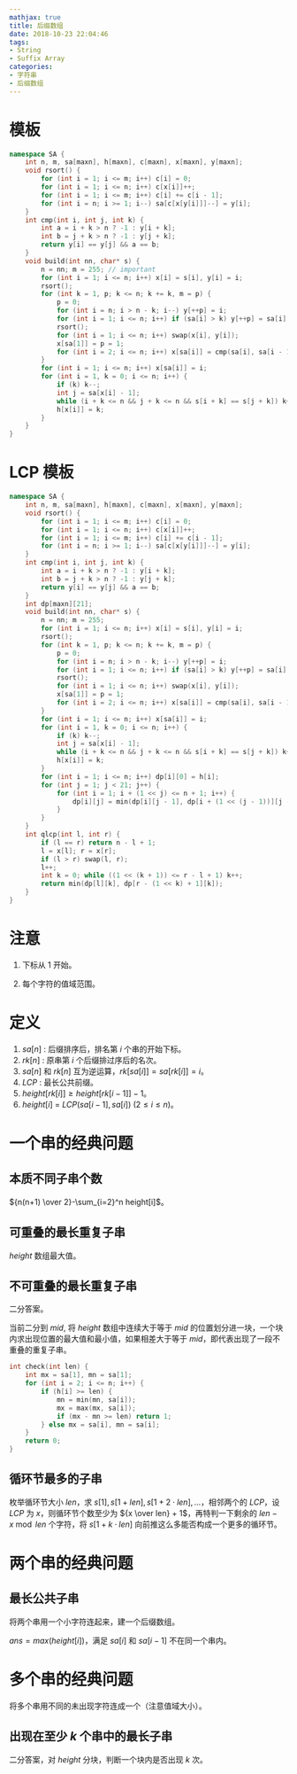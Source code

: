 ```yaml
---
mathjax: true
title: 后缀数组
date: 2018-10-23 22:04:46
tags:
- String
- Suffix Array
categories:
- 字符串
- 后缀数组
---
```


# 模板

```c++
namespace SA {
    int n, m, sa[maxn], h[maxn], c[maxn], x[maxn], y[maxn];
    void rsort() {
        for (int i = 1; i <= m; i++) c[i] = 0;
        for (int i = 1; i <= n; i++) c[x[i]]++;
        for (int i = 1; i <= m; i++) c[i] += c[i - 1];
        for (int i = n; i >= 1; i--) sa[c[x[y[i]]]--] = y[i];
    }
    int cmp(int i, int j, int k) {
        int a = i + k > n ? -1 : y[i + k];
        int b = j + k > n ? -1 : y[j + k];
        return y[i] == y[j] && a == b;
    }
    void build(int nn, char* s) {
        n = nn; m = 255; // important
        for (int i = 1; i <= n; i++) x[i] = s[i], y[i] = i;
        rsort();
        for (int k = 1, p; k <= n; k += k, m = p) {
            p = 0;
            for (int i = n; i > n - k; i--) y[++p] = i;
            for (int i = 1; i <= n; i++) if (sa[i] > k) y[++p] = sa[i] - k;
            rsort(); 
            for (int i = 1; i <= n; i++) swap(x[i], y[i]);
            x[sa[1]] = p = 1;
            for (int i = 2; i <= n; i++) x[sa[i]] = cmp(sa[i], sa[i - 1], k) ? p : ++p;
        }
        for (int i = 1; i <= n; i++) x[sa[i]] = i;
        for (int i = 1, k = 0; i <= n; i++) {
            if (k) k--;
            int j = sa[x[i] - 1];
            while (i + k <= n && j + k <= n && s[i + k] == s[j + k]) k++;
            h[x[i]] = k;
        }
    }
}
```

<!--more-->

# LCP 模板

```c++
namespace SA {
    int n, m, sa[maxn], h[maxn], c[maxn], x[maxn], y[maxn];
    void rsort() {
        for (int i = 1; i <= m; i++) c[i] = 0;
        for (int i = 1; i <= n; i++) c[x[i]]++;
        for (int i = 1; i <= m; i++) c[i] += c[i - 1];
        for (int i = n; i >= 1; i--) sa[c[x[y[i]]]--] = y[i];
    }
    int cmp(int i, int j, int k) {
        int a = i + k > n ? -1 : y[i + k];
        int b = j + k > n ? -1 : y[j + k];
        return y[i] == y[j] && a == b;
    }
    int dp[maxn][21];
    void build(int nn, char* s) {
        n = nn; m = 255;
        for (int i = 1; i <= n; i++) x[i] = s[i], y[i] = i;
        rsort();
        for (int k = 1, p; k <= n; k += k, m = p) {
            p = 0;
            for (int i = n; i > n - k; i--) y[++p] = i;
            for (int i = 1; i <= n; i++) if (sa[i] > k) y[++p] = sa[i] - k;
            rsort(); 
            for (int i = 1; i <= n; i++) swap(x[i], y[i]);
            x[sa[1]] = p = 1;
            for (int i = 2; i <= n; i++) x[sa[i]] = cmp(sa[i], sa[i - 1], k) ? p : ++p;
        }
        for (int i = 1; i <= n; i++) x[sa[i]] = i;
        for (int i = 1, k = 0; i <= n; i++) {
            if (k) k--;
            int j = sa[x[i] - 1];
            while (i + k <= n && j + k <= n && s[i + k] == s[j + k]) k++;
            h[x[i]] = k;
        }
        for (int i = 1; i <= n; i++) dp[i][0] = h[i];
        for (int j = 1; j < 21; j++) {
            for (int i = 1; i + (1 << j) <= n + 1; i++) {
                dp[i][j] = min(dp[i][j - 1], dp[i + (1 << (j - 1))][j - 1]);
            }
        }
    }
    int qlcp(int l, int r) {
        if (l == r) return n - l + 1;
        l = x[l]; r = x[r];
        if (l > r) swap(l, r);
        l++;
        int k = 0; while ((1 << (k + 1)) <= r - l + 1) k++;
        return min(dp[l][k], dp[r - (1 << k) + 1][k]);
    }
}
```

# 注意

1. 下标从 $1$ 开始。

2. 每个字符的值域范围。

# 定义

1. $sa[n]$ : 后缀排序后，排名第 $i$ 个串的开始下标。
2. $rk[n]$ : 原串第 $i$ 个后缀排过序后的名次。
3. $sa[n]$ 和 $rk[n]$ 互为逆运算，$rk[sa[i]]=sa[rk[i]]=i$。
4. $LCP$ : 最长公共前缀。
5. $height[rk[i]] \ge height[rk[i-1]] - 1$。
6. $height[i]$ = $LCP(sa[i - 1],sa[i])$ ($2 \le i \le n$)。 

# 一个串的经典问题

## 本质不同子串个数

${n(n+1) \over 2}-\sum_{i=2}^n height[i]$。

## 可重叠的最长重复子串

$height$ 数组最大值。

## 不可重叠的最长重复子串

二分答案。

当前二分到 $mid$, 将 $height$ 数组中连续大于等于 $mid$ 的位置划分进一块，一个块内求出现位置的最大值和最小值，如果相差大于等于 $mid$，即代表出现了一段不重叠的重复子串。

```c++
int check(int len) {
    int mx = sa[1], mn = sa[1];
    for (int i = 2; i <= n; i++) {
        if (h[i] >= len) {
            mn = min(mn, sa[i]);
            mx = max(mx, sa[i]);
            if (mx - mn >= len) return 1;
        } else mx = sa[i], mn = sa[i];
    }
    return 0;
}
```

## 循环节最多的子串

枚举循环节大小 $len$，求 $s[1],s[1+len], s[1+2\cdot len], \dots$，相邻两个的 $LCP$，设 $LCP$ 为 $x$，则循环节个数至少为 ${x \over len} + 1$，再特判一下剩余的 $len - x \bmod len$ 个字符，将 $s[1+k\cdot len]$ 向前推这么多能否构成一个更多的循环节。

# 两个串的经典问题

## 最长公共子串

将两个串用一个小字符连起来，建一个后缀数组。

$ans=max(height[i])$，满足 $sa[i]$ 和 $sa[i-1]$ 不在同一个串内。

# 多个串的经典问题

将多个串用不同的未出现字符连成一个（注意值域大小）。

## 出现在至少 $k$ 个串中的最长子串

二分答案，对 $height$ 分块，判断一个块内是否出现 $k$ 次。